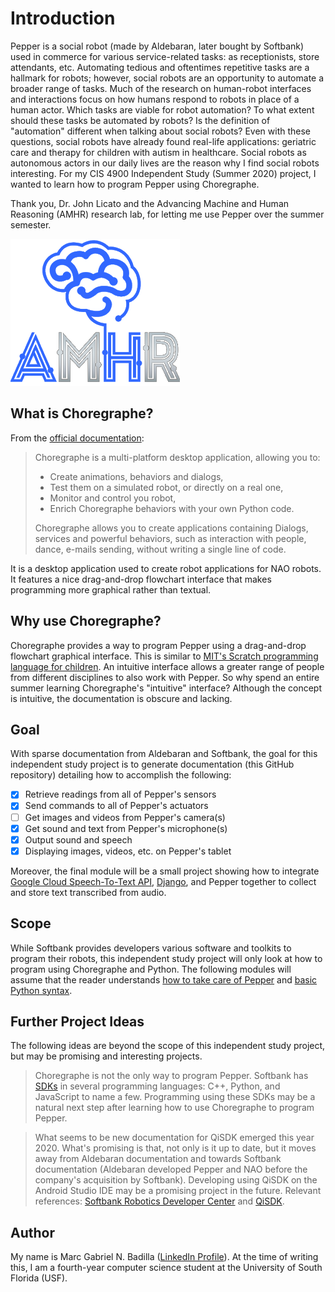 # Introduction

Pepper is a social robot (made by Aldebaran, later bought by Softbank) used in commerce for various service-related tasks: as receptionists, store attendants, etc. Automating tedious and oftentimes repetitive tasks are a hallmark for robots; however, social robots are an opportunity to automate a broader range of tasks. Much of the research on human-robot interfaces and interactions focus on how humans respond to robots in place of a human actor. Which tasks are viable for robot automation? To what extent should these tasks be automated by robots? Is the definition of "automation" different when talking about social robots? Even with these questions, social robots have already found real-life applications: geriatric care and therapy for children with autism in healthcare. Social robots as autonomous actors in our daily lives are the reason why I find social robots interesting. For my CIS 4900 Independent Study (Summer 2020) project, I wanted to learn how to program Pepper using Choregraphe.

Thank you, Dr. John Licato and the Advancing Machine and Human Reasoning (AMHR) research lab, for letting me use Pepper over the summer semester.

[![AMHR Logo](img/amhr-logo.png)](https://sites.google.com/view/amhr/home?authuser=0)

## What is Choregraphe?

From the [official documentation](http://doc.aldebaran.com/2-5/software/choregraphe/choregraphe_overview.html):

> Choregraphe is a multi-platform desktop application, allowing you to:
>
> - Create animations, behaviors and dialogs,
> - Test them on a simulated robot, or directly on a real one,
> - Monitor and control you robot,
> - Enrich Choregraphe behaviors with your own Python code.
>
> Choregraphe allows you to create applications containing Dialogs, services and powerful behaviors, such as interaction with people, dance, e-mails sending, without writing a single line of code.

It is a desktop application used to create robot applications for NAO robots. It features a nice drag-and-drop flowchart interface that makes programming more graphical rather than textual.

## Why use Choregraphe?

Choregraphe provides a way to program Pepper using a drag-and-drop flowchart graphical interface. This is similar to [MIT's Scratch programming language for children](https://scratch.mit.edu/). An intuitive interface allows a greater range of people from different disciplines to also work with Pepper. So why spend an entire summer learning Choregraphe's "intuitive" interface? Although the concept is intuitive, the documentation is obscure and lacking.

## Goal

With sparse documentation from Aldebaran and Softbank, the goal for this independent study project is to generate documentation (this GitHub repository) detailing how to accomplish the following:

- [x] Retrieve readings from all of Pepper's sensors
- [x] Send commands to all of Pepper's actuators
- [ ] Get images and videos from Pepper's camera(s)
- [x] Get sound and text from Pepper's microphone(s)
- [x] Output sound and speech
- [x] Displaying images, videos, etc. on Pepper's tablet

Moreover, the final module will be a small project showing how to integrate [Google Cloud Speech-To-Text API](https://cloud.google.com/speech-to-text), [Django](https://www.djangoproject.com/), and Pepper together to collect and store text transcribed from audio.

## Scope

While Softbank provides developers various software and toolkits to program their robots, this independent study project will only look at how to program using Choregraphe and Python. The following modules will assume that the reader understands [how to take care of Pepper](http://doc.aldebaran.com/2-5/home_pepper.html) and [basic Python syntax](https://www.python.org/doc/).

## Further Project Ideas

The following ideas are beyond the scope of this independent study project, but may be promising and interesting projects.

> Choregraphe is not the only way to program Pepper. Softbank has [SDKs](http://doc.aldebaran.com/2-5/dev/programming_index.html) in several programming languages: C++, Python, and JavaScript to name a few. Programming using these SDKs may be a natural next step after learning how to use Choregraphe to program Pepper.

> What seems to be new documentation for QiSDK emerged this year 2020. What's promising is that, not only is it up to date, but it moves away from Aldebaran documentation and towards Softbank documentation (Aldebaran developed Pepper and NAO before the company's acquisition by Softbank). Developing using QiSDK on the Android Studio IDE may be a promising project in the future. Relevant references:  [Softbank Robotics Developer Center](https://developer.softbankrobotics.com/pepper-qisdk) and [QiSDK](https://qisdk.softbankrobotics.com/sdk/doc/pepper-sdk/index.html).

## Author

My name is Marc Gabriel N. Badilla ([LinkedIn Profile](https://www.linkedin.com/in/marcbad/)). At the time of writing this, I am a fourth-year computer science student at the University of South Florida (USF).
